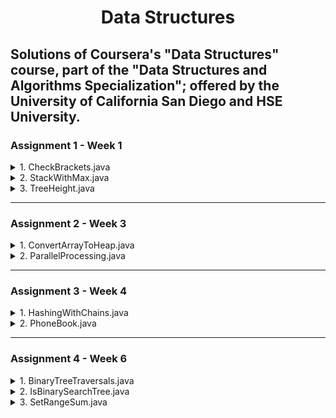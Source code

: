<div width="100%" align="center"> <h1> Data Structures </h1> </div>

## Solutions of Coursera's "Data Structures" course, part of the "Data Structures and Algorithms Specialization"; offered by the University of California San Diego and HSE University. ##


### Assignment 1 - Week 1 ###

<details>
<summary>1. CheckBrackets.java</summary>
   
   + **Description**: Priority is to find the first unmatched closing bracket which either does not have an opening bracket before it - like "]" in "]()" - or closes the wrong opening bracket - like "}" in "()[}". If there are no such mistakes, then it should find the first unmatched opening bracket without the corresponding closing bracket after it - like "(" in "{}([]". If there are no mistakes, the text editor should inform the user that brackets are correct.
     
   + **Input Format**: Input contains one string 𝑆 which consists of big and small Latin letters, digits, punctuation marks and brackets from the set "[]{}()".
     
   + **Constraints**: The length of 𝑆 is at least 1 and at most 10<sup>5</sup>.
     
   + **Output Format**: If the code in 𝑆 uses brackets correctly, output “Success" (without the quotes). Otherwise,
   output the 1-based index of the first unmatched closing bracket, and if there are no unmatched closing
   brackets, output the 1-based index of the first unmatched opening bracket.
</details>

<details>
<summary>2. StackWithMax.java</summary>
   
   + **Description**: Implement a stack that also supports finding the maximum value (besides push and pop) and ensures that all operations still work in constant time.
  
   + **Input Format**: The first line of the input contains the number 𝑞 of queries. Each of the following 𝑞 lines specifies a query of one of the following formats: push v, pop, or max.
  
   + **Constraints**: 1 ≤ 𝑞 ≤ 400 000, 0 ≤ 𝑣 ≤ 10<sup>5</sup>.
  
   + **Output Format**: For each max query, output (on a separate line) the maximum value of the stack.
</details>
  
<details>
<summary>3. TreeHeight.java</summary>
   
   + **Description**: Read a description of a rooted tree from the
input, implement the tree data structure, store the tree and compute its height. The height of a (rooted) tree is the maximum depth of a node or the maximum distance from a leaf to the root. You are given an arbitrary tree, not necessarily a binary tree.
  
   + **Input Format**: The first line contains the number of nodes 𝑛. The second line contains 𝑛 integer numbers from −1 to 𝑛 − 1 — parents of nodes. If the 𝑖-th one of them (0 ≤ 𝑖 ≤ 𝑛 − 1) is −1, node 𝑖 is the root, otherwise it’s the 0-based index of the parent of the 𝑖-th node. It is guaranteed that there is exactly one root. It is guaranteed that the input represents a tree.
  
   + **Constraints**: 1 ≤ 𝑛 ≤ 10<sup>5</sup>.
  
   + **Output Format**: 1 ≤ 𝑛 ≤ 10<sup>5</sup>.
</details>

-----

### Assignment 2 - Week 3 ###

<details>
<summary>1. ConvertArrayToHeap.java</summary>
   
   + **Description**: Implement the first step of the HeapSort algorithm and convert a given array of integers into a heap. That can be done by applying a certain number of swaps, i.e., exchange elements 𝑎<sub>𝑖</sub> and 𝑎<sub>j</sub> of the array **𝑎** for some **𝑖** and **𝑗**. Convert the array into a heap using only 𝑂(𝑛) swaps. Use a min-heap instead of a max-heap in this problem. 
  
   + **Input Format**: The first line of the input contains a single integer 𝑛. The next line contains 𝑛 space-separated integers 𝑎<sub>𝑖</sub>.

   + **Constraints**: 1 ≤ 𝑛 ≤ 100 000; 0 ≤ 𝑖, 𝑗 ≤ 𝑛 − 1; 0 ≤ 𝑎<sub>0</sub>, 𝑎<sub>1</sub>, . . . , 𝑎<sub>n-1</sub> ≤ 10<sup>9</sup>. All 𝑎<sub>𝑖</sub> are distinct.
  
   + **Output Format**: The first line of the output should contain a single integer 𝑚 — the total number of swaps. 𝑚 must satisfy conditions 0 ≤ 𝑚 ≤ 4𝑛. The next 𝑚 lines should contain the swap operations used to convert the array 𝑎 into a heap. Each swap is described by a pair of integers 𝑖, 𝑗 — the 0-based indices of the elements to be swapped. After applying all the swaps in the specified order the array must become a heap, that is, for each 𝑖 where 0 ≤ 𝑖 ≤ 𝑛 − 1 the following conditions must be true:
     
      1. If 2𝑖 + 1 ≤ 𝑛 − 1, then 𝑎<sub>𝑖</sub> < 𝑎<sub>2𝑖+1</sub>.
      2. If 2𝑖 + 2 ≤ 𝑛 − 1, then 𝑎<sub>𝑖</sub> < 𝑎<sub>2𝑖+2</sub>.
         
   Note that all the elements of the input array are distinct.
</details>

<details>
<summary>2. ParallelProcessing.java</summary>
   
   + **Description**: A program which is parallelized uses 𝑛 independent threads to process the given list of 𝑚 jobs. Threads take jobs in the order they are given in the input. If there is a free thread, it immediately takes the next job from the list. If a thread has started processing a job, it doesn’t interrupt or stop until it finishes processing the job. If several threads try to take jobs from the list simultaneously, the thread with the smaller index takes the job. For each job, it is known exactly how long will it take any thread to process this job, and this time is the same for all the threads. For each job, determine which thread will process it and when will it start processing the job.
  
   + **Input Format**: The first line of the input contains integers 𝑛 and 𝑚.
The second line contains 𝑚 integers t<sub>i</sub> — the times in seconds it takes any thread to process 𝑖-th job. The times are given in the same order as they are in the list from which threads take jobs. Threads are indexed starting from 0.
     
   + **Constraints**: 1 ≤ 𝑛 ≤ 10<sup>5</sup>; 1 ≤ 𝑚 ≤ 10<sup>5</sup>; 0 ≤ t<sub>i</sub> ≤ 10<sup>9</sup>
     
   + **Output Format**: Output exactly 𝑚 lines. 𝑖-th line (0-based index is used) should contain two space-separated integers — the 0-based index of the thread which will process the 𝑖-th job and the time in seconds when it will start processing that job.
</details>

----

### Assignment 3 - Week 4 ###

<details>
<summary>1. HashingWithChains.java</summary>

   
   + **Description**: Implement a hash table with list chaining. You are already given the number of buckets 𝑚 and the hash function. The program should support the following kinds of queries:

      + add *string* — insert *string* into the table. If there is already such a string in the hash table, then just ignore the query.

      + del *string* — remove *string* from the table. If there is no such string in the hash table, then just ignore the query.

      + find *string* — output “yes" or “no" (without quotes) depending on whether the table contains *string* or not.

      + check *𝑖* — output the content of the 𝑖-th list in the table. Use spaces to separate the elements of the list. If 𝑖-th list is empty, output a blank line.
   
   The hash function is polynomial, as seen below.

   <p width="100%" align="center"> <img width="347" alt="Equation" src="https://github.com/AfonsoBernardes/DataStructures/assets/84087794/48763ea3-f2d3-47fb-b177-98a862b52988"> </p>

   where 𝑆[𝑖] is the ASCII code of the 𝑖-th symbol of 𝑆, 𝑝 = 1 000 000 007 and 𝑥 = 263. 

When inserting a new string into a hash chain, it must be inserted in the beginning of the chain
  
   + **Input Format**: There is a single integer 𝑚 in the first line — the number of buckets you should have. The next line contains the number of queries 𝑁. It’s followed by 𝑁 lines, each of which contains one query in the format described above.

   + **Constraints**: 1 ≤ 𝑁 ≤ 10<sub>5</sub>; 𝑁/5 ≤ 𝑚 ≤ 𝑁. All the strings consist of Latin letters. Each of them is non-empty and has a length of at most 15.
  
   + **Output Format**: Print the result of each of the "find" and "check" queries, one result per line, in the same order as these queries are given in the input.
</details>

<details>
<summary>2. PhoneBook.java</summary>
   
   + **Description**:  Implement a simple phone book manager. It should be able to process the following types of queries:
     
      + add *number* *name*: It means that the user adds a person with name *name* and phone number *number* to the phone book. If a user with such a *number* already exists, then your manager has to overwrite the corresponding *name*.

      + del *number*: It means that the manager should erase a person with the number *number* from the phone book. If there is no such person, then it should just ignore the query.

      + find *number*: It means that the user looks for a person with a phone number *number*. The manager should reply with the appropriate *name*, or with the string “not found" (without quotes) if there is no such person in the book.
  
   + **Input Format**: There is a single integer 𝑁 in the first line — the number of queries. It’s followed by 𝑁 lines, each of them containing one query in the format described above.
     
   + **Constraints**: 1 ≤ 𝑁 ≤ 10<sup>5</sup>. All phone numbers consist of decimal digits, they don’t have leading zeros, and each has no more than seven digits. All names are non-empty strings of Latin letters, each of which has a length of at most fifteen. It’s guaranteed that there is no person with the name “not found".
     
   + **Output Format**: Print the result of each "find" query — the name corresponding to the phone number or “not found" (without quotes) if there is no person in the phone book with such a phone number. Output one result per line in the same order as the find queries given in the input.
</details>

-----

### Assignment 4 - Week 6 ###

<details>
<summary>1. BinaryTreeTraversals.java</summary>
   
   + **Description**: Given a rooted binary tree. Build and output its in-order, pre-order and post-order traversals.
  
   + **Input Format**: The first line contains the number of vertices 𝑛. The vertices of the tree are numbered from 0 to 𝑛−1. Vertex 0 is the root.

     The next 𝑛 lines contain information about vertices 0, 1, ..., 𝑛−1 in order. Each of these lines contains three integers key<sub>i</sub>, left<sub>i</sub> and right<sub>i</sub> — key<sub>i</sub> is the key of the 𝑖-th vertex, left<sub>i</sub> is the index of the left child of the 𝑖-th vertex, and right<sub>i</sub> is the index of the right child of the 𝑖-th vertex. If 𝑖 doesn’t have a left or right child (or both), the corresponding left<sub>i</sub> or right<sub>i</sub> (or both) will be equal to −1.

   + **Constraints**: 1 ≤ 𝑛 ≤ 10<sup>5</sup>; 0 ≤ key<sub>i</sub> ≤ 10<sup>9</sup>; −1 ≤ left<sub>i</sub>, right<sub>i</sub> ≤ 𝑛 − 1. It is guaranteed that the input represents a valid binary tree. In particular, if left<sub>i</sub> ≠ -1 and right<sub>i</sub> ≠ -1, then left<sub>i</sub> ≠ right<sub>i</sub>. Also, a vertex cannot be a child of two different vertices and each vertex is a descendant of the root vertex.
  
   + **Output Format**: Print three lines. The first line should contain the keys of the vertices in the in-order traversal of the tree. The second line should contain the keys of the vertices in the pre-order traversal of the tree. The third line should contain the keys of the vertices in the post-order traversal of the tree.
</details>

<details>
<summary>2. IsBinarySearchTree.java</summary>
   
   + **Description**: Given a binary tree with integers as its keys, test whether it is a correct binary search tree. The definition of the binary search tree is the following: for any node of the tree, if its key is 𝑥, then for any node in its left subtree its key must be strictly less than 𝑥, and for any node in its right subtree its key must be strictly greater than 𝑥. In other words, smaller elements are to the left, and bigger elements are to the right. You need to check whether the given binary tree structure satisfies this condition. We are guaranteed that the input contains a valid binary tree, that is, it is a tree, and each node has at most two children.
  
   + **Input Format**: The first line contains the number of vertices 𝑛. The vertices of the tree are numbered from 0 to 𝑛−1. Vertex 0 is the root. The next 𝑛 lines contain information about vertices 0, 1, ..., 𝑛−1 in order. Each of these lines contains three integers key<sub>i</sub>, left<sub>i</sub> and right<sub>i</sub> — key<sub>i</sub> is the key of the 𝑖-th vertex, left<sub>i</sub> is the index of the left child of the 𝑖-th vertex, and right<sub>i</sub> is the index of the right child of the 𝑖-th vertex. If 𝑖 doesn’t have a left or right child (or both), the corresponding left<sub>i</sub> or right<sub>i</sub> (or both) will be equal to −1
     
   + **Constraints**: 0 ≤ 𝑛 ≤ 10<sup>5</sup>; −2<sup>31</sup> < key<sub>i</sub> < 2<sup>31</sup> − 1; −1 ≤ left<sub>i</sub>, right<sub>i</sub> ≤ 𝑛−1. It is guaranteed that the input represents a valid binary tree. In particular, if left<sub>i</sub> ≠ -1 and right<sub>i</sub> ≠ -1, then left<sub>i</sub> ≠ right<sub>i</sub>. Also, a vertex cannot be a child of two different vertices, and each vertex is a descendant of the root vertex. All keys in the input will be different.
     
   + **Output Format**: If the given binary tree is a correct binary search tree (see the definition in the problem description), output one word “CORRECT” (without quotes). Otherwise, output one word “INCORRECT” (without quotes).
</details>

<details>
<summary>3. SetRangeSum.java</summary>
   
   + **Description**: Implement a data structure that stores a set 𝑆 of integers with the following allowed operations:
       + add(𝑖) — add integer 𝑖 into the set 𝑆 (if it was there already, the set doesn’t change).
       + del(𝑖) — remove integer 𝑖 from the set 𝑆 (if there was no such element, nothing happens).
       + find(𝑖) — check whether 𝑖 is in the set 𝑆 or not.
       + sum(𝑙, 𝑟) — output the sum of all elements 𝑣 in 𝑆 such that 𝑙 ≤ 𝑣 ≤ 𝑟.
  
   + **Input Format**: Initially the set 𝑆 is empty. The first line contains 𝑛 — the number of operations. The next 𝑛 lines contain operations. Each operation is one of the following:
       + “+ i" — which means add some integer (not 𝑖, see below) to 𝑆,
       + “- i" — which means del some integer (not 𝑖, see below)from 𝑆,
       + “? i" — which means find some integer (not 𝑖, see below)in 𝑆,
       + “s l r" — which means compute the sum of all elements of 𝑆 within some range of values (not from 𝑙 to 𝑟, see below).

     However, to make sure that the solution can work in an online fashion, each request will depend on the result of the last "sum" request. Denote 𝑀 = 1 000 000 001. At any moment, let 𝑥 be the result of the last sum operation, or just 0 if there were no sum operations before. Then
      + “+ i" means add((𝑖 + 𝑥) mod 𝑀),
      + “- i" means del((𝑖 + 𝑥) mod 𝑀),
      + “? i" means find((𝑖 + 𝑥) mod 𝑀),
      + “s l r" means sum((𝑙 + 𝑥) mod 𝑀, (𝑟 + 𝑥) mod 𝑀).
     
   + **Constraints**: 1 ≤ 𝑛 ≤ 100 000; 0 ≤ 𝑖 ≤ 10<sup>9</sup>.
     
   + **Output Format**: For each find request, output “Found" or “Not found" (without quotes; note that the first letter is capital) depending on whether (𝑖 + 𝑥) mod 𝑀 is in 𝑆 or not. For each sum query, output the sum of all the values 𝑣 in 𝑆 such that ((𝑙+𝑥) mod 𝑀) ≤ 𝑣 ≤ ((𝑟+𝑥) mod 𝑀) (it is guaranteed that in all the tests ((𝑙 + 𝑥) mod 𝑀) ≤ ((𝑟 + 𝑥) mod 𝑀)), where 𝑥 is the result of the last sum operation or 0 if there was no previous sum operation
</details>
